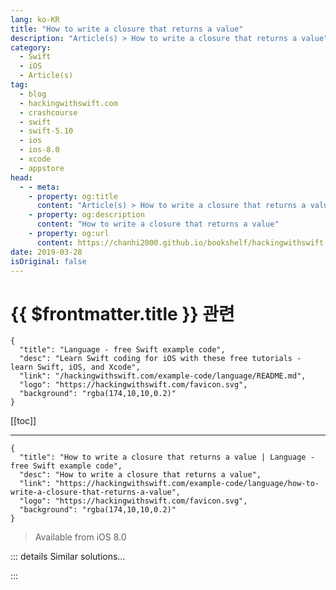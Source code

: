 ```yaml
---
lang: ko-KR
title: "How to write a closure that returns a value"
description: "Article(s) > How to write a closure that returns a value"
category:
  - Swift
  - iOS
  - Article(s)
tag: 
  - blog
  - hackingwithswift.com
  - crashcourse
  - swift
  - swift-5.10
  - ios
  - ios-8.0
  - xcode
  - appstore
head:
  - - meta:
    - property: og:title
      content: "Article(s) > How to write a closure that returns a value"
    - property: og:description
      content: "How to write a closure that returns a value"
    - property: og:url
      content: https://chanhi2000.github.io/bookshelf/hackingwithswift.com/example-code/language/how-to-write-a-closure-that-returns-a-value.html
date: 2019-03-28
isOriginal: false
---
```


# {{ $frontmatter.title }} 관련

```component VPCard
{
  "title": "Language - free Swift example code",
  "desc": "Learn Swift coding for iOS with these free tutorials - learn Swift, iOS, and Xcode",
  "link": "/hackingwithswift.com/example-code/language/README.md",
  "logo": "https://hackingwithswift.com/favicon.svg",
  "background": "rgba(174,10,10,0.2)"
}
```

[[toc]]

---

```component VPCard
{
  "title": "How to write a closure that returns a value | Language - free Swift example code",
  "desc": "How to write a closure that returns a value",
  "link": "https://hackingwithswift.com/example-code/language/how-to-write-a-closure-that-returns-a-value",
  "logo": "https://hackingwithswift.com/favicon.svg",
  "background": "rgba(174,10,10,0.2)"
}
```

> Available from iOS 8.0

<!-- TODO: 작성 -->

<!-- 
Like regular functions, closures can accept values and return values of your choosing: just write them out at the start of your closure, followed by the word `in`.

For example, we could write a `greeting` closure that accepts the name of a person to greet and returns a string using that name:

```swift
let greeting = { (name: String) -> String in
    return "Hello, \(name)!"
}
```

You can now call that just like any other function, passing in someone’s name as its only parameter:

```swift
let message = greeting("Taylor")
```

-->

::: details Similar solutions…

<!--
/example-code/strings/how-to-save-a-string-to-a-file-on-disk-with-writeto">How to save a string to a file on disk with write(to:) 
/example-code/language/what-is-copy-on-write">What is copy on write? 
/example-code/media/uiimagewritetosavedphotosalbum-how-to-write-to-the-ios-photo-album">UIImageWriteToSavedPhotosAlbum(): how to write to the iOS photo album 
/example-code/games/how-to-write-text-using-sklabelnode">How to write text using SKLabelNode 
/example-code/testing/how-to-write-performance-tests-using-measure">How to write performance tests using measure()</a>
-->

:::

